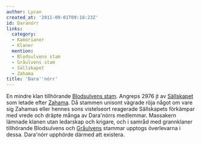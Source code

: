 ```yaml
---
author: Lycan
created_at: '2011-09-01T09:18:23Z'
id: Daranórr
links:
  category:
  - Kamorianer
  - Klaner
  mention:
  - Blodsulvens stam
  - Gråulvens stam
  - Sällskapet
  - Zahama
title: 'Dara''nórr'
---
```


En mindre klan tillhörande [Blodsulvens stam]. Angreps 2976 jt av [Sällskapet] som letade efter
[Zahama]. Då stammen unisont vägrade röja något om vare sig Zahamas eller hennes sons vistelseort
reagerade Sällskapets förkämpar med vrede och dräpte många av Dara'nórrs medlemmar. Massakern
lämnade klanen utan ledarskap och krigare, och i samråd med grannklaner tillhörande Blodsulvens och
[Gråulvens] stammar upptogs överlevarna i dessa. Dara'nórr upphörde därmed att existera.

  [Blodsulvens stam]: Blodsulvens_stam
  [Sällskapet]: Sällskapet
  [Zahama]: Zahama
  [Gråulvens]: Gråulvens_stam